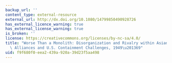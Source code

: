 ```yaml
---
backup_url: ''
content_type: external-resource
external_url: http://dx.doi.org/10.1080/14799850490928726
has_external_licence_warning: true
has_external_license_warning: true
is_broken: ''
license: https://creativecommons.org/licenses/by-nc-sa/4.0/
title: "Worse Than a Monolith: Disorganization and Rivalry within Asian Communist\
  \ Alliances and U.S. Containment Challenges, 1949\u201369"
uid: f9f680f0-eea2-439a-920a-39d23f5aa498
---
```

